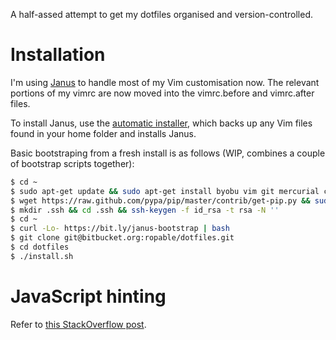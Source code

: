 A half-assed attempt to get my dotfiles organised and version-controlled.

# Installation

I'm using [Janus](https://github.com/carlhuda/janus) to handle most of my
Vim customisation now. The relevant portions of my vimrc are now moved into
the vimrc.before and vimrc.after files.

To install Janus, use the [automatic
installer](https://github.com/carlhuda/janus/blob/master/bootstrap.sh),
which backs up any Vim files found in your home folder and installs
Janus.

Basic bootstraping from a fresh install is as follows (WIP, combines a couple
of bootstrap scripts together):

```bash
$ cd ~
$ sudo apt-get update && sudo apt-get install byobu vim git mercurial curl python-software-properties rake
$ wget https://raw.github.com/pypa/pip/master/contrib/get-pip.py && sudo python get-pip.py && sudo pip install virtualenv virtualenvwrapper
$ mkdir .ssh && cd .ssh && ssh-keygen -f id_rsa -t rsa -N ''
$ cd ~
$ curl -Lo- https://bit.ly/janus-bootstrap | bash
$ git clone git@bitbucket.org:ropable/dotfiles.git
$ cd dotfiles
$ ./install.sh
```

# JavaScript hinting

Refer to [this StackOverflow post](http://stackoverflow.com/questions/473478/vim-jslint).
